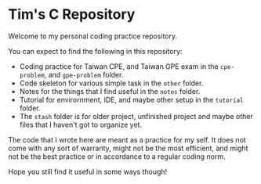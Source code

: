 # Tim's C Repository

Welcome to my personal coding practice repository. 

You can expect to find the following in this repository:

- Coding practice for Taiwan CPE, and Taiwan GPE exam in the  `cpe-problem`, and `gpe-problem` folder.
- Code skeleton for various simple task in the `other` folder.
- Notes for the things that I find useful in the `notes` folder.
- Tutorial for envirornment, IDE, and maybe other setup in the `tutorial` folder.
- The `stash` folder is for older project, unfinished project and maybe other files that I haven't got to organize yet.

The code that I wrote here are meant as a practice for my self. It does not come with any sort of warranty, might not be the most efficient, and might not be the best practice or in accordance to a regular coding norm. 

Hope you still find it useful in some ways though!

